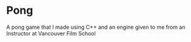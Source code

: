 # Pong
A pong game that I made using C++ and an engine given to me from an Instructor at Vancouver Film School
